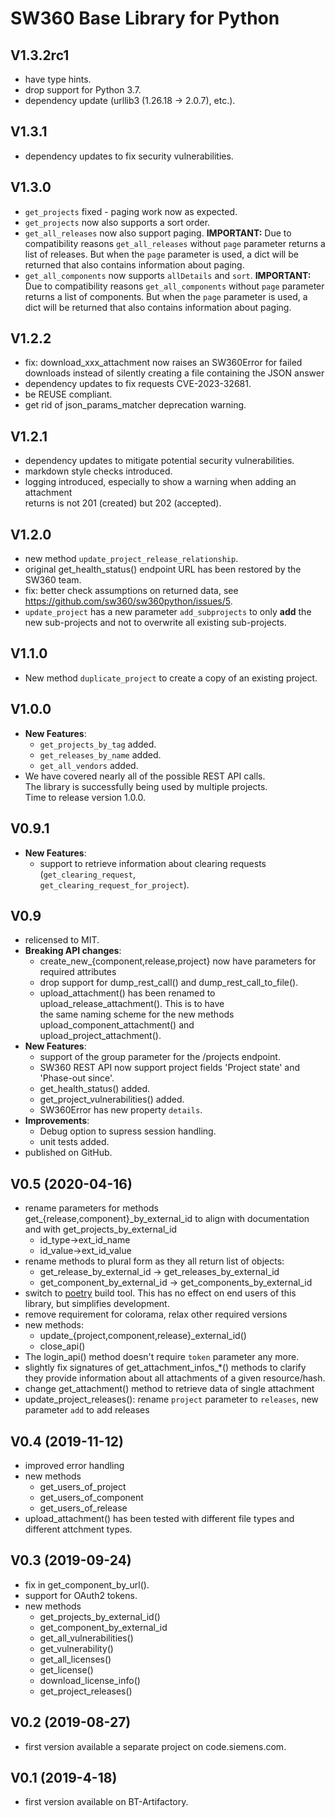 <!--
# SPDX-FileCopyrightText: (c) 2019-2023 Siemens
# SPDX-License-Identifier: MIT
-->

# SW360 Base Library for Python

## V1.3.2rc1

* have type hints.
* drop support for Python 3.7.
* dependency update (urllib3 (1.26.18 -> 2.0.7), etc.).

## V1.3.1

* dependency updates to fix security vulnerabilities.

## V1.3.0

* `get_projects` fixed - paging work now as expected.
* `get_projects` now also supports a sort order.
* `get_all_releases` now also support paging.
  **IMPORTANT:** Due to compatibility reasons `get_all_releases` without `page` parameter returns
  a list of releases. But when the `page` parameter is used, a dict will be returned that also contains
  information about paging.
* `get_all_components` now supports `allDetails` and `sort`.
  **IMPORTANT:** Due to compatibility reasons `get_all_components` without `page` parameter returns
  a list of components. But when the `page` parameter is used, a dict will be returned that also contains
  information about paging.  

## V1.2.2

* fix: download_xxx_attachment now raises an SW360Error for failed downloads
  instead of silently creating a file containing the JSON answer
* dependency updates to fix requests CVE-2023-32681.
* be REUSE compliant.
* get rid of json_params_matcher deprecation warning.

## V1.2.1

* dependency updates to mitigate potential security vulnerabilities.
* markdown style checks introduced.
* logging introduced, especially to show a warning when adding an attachment  
  returns is not 201 (created) but 202 (accepted).

## V1.2.0

* new method `update_project_release_relationship`.
* original get_health_status() endpoint URL has been restored by the SW360 team.
* fix: better check assumptions on returned data, see https://github.com/sw360/sw360python/issues/5.
* `update_project` has a new parameter `add_subprojects` to only **add** the new
  sub-projects and not to overwrite all existing sub-projects.

## V1.1.0

* New method `duplicate_project` to create a copy of an existing project.

## V1.0.0

* **New Features**:
  * `get_projects_by_tag` added.
  * `get_releases_by_name` added.
  * `get_all_vendors` added.
* We have covered nearly all of the possible REST API calls.  
  The library is successfully being used by multiple projects.  
  Time to release version 1.0.0.

## V0.9.1

* **New Features**:
  * support to retrieve information about clearing requests (`get_clearing_request`,  
  `get_clearing_request_for_project`).

## V0.9

* relicensed to MIT.
* **Breaking API changes**:
  * create_new_{component,release,project} now have parameters for required attributes
  * drop support for dump_rest_call() and dump_rest_call_to_file().
  * upload_attachment() has been renamed to upload_release_attachment(). This is to have  
    the same naming scheme for the new methods upload_component_attachment() and  
    upload_project_attachment().
* **New Features**:
  * support of the group parameter for the /projects endpoint.
  * SW360 REST API now support project fields 'Project state' and 'Phase-out since'.
  * get_health_status() added.
  * get_project_vulnerabilities() added.
  * SW360Error has new property `details`.
* **Improvements**:
  * Debug option to supress session handling.
  * unit tests added.
* published on GitHub.

## V0.5 (2020-04-16)

* rename parameters for methods get_{release,component}_by_external_id
  to align with documentation and with get_projects_by_external_id
  * id_type->ext_id_name
  * id_value->ext_id_value
* rename methods to plural form as they all return list of objects:
  * get_release_by_external_id -> get_releases_by_external_id
  * get_component_by_external_id -> get_components_by_external_id
* switch to [poetry](https://python-poetry.org/) build tool. This has no
  effect on end users of this library, but simplifies development.
* remove requirement for colorama, relax other required versions
* new methods:
  * update_{project,component,release}_external_id()
  * close_api()
* The login_api() method doesn't require `token` parameter any more.
* slightly fix signatures of get_attachment_infos_*() methods to clarify
  they provide information about all attachments of a given resource/hash.
* change get_attachment() method to retrieve data of single attachment
* update_project_releases(): rename `project` parameter to `releases`,
  new parameter `add` to add releases

## V0.4 (2019-11-12)

* improved error handling
* new methods
  * get_users_of_project
  * get_users_of_component
  * get_users_of_release
* upload_attachment() has been tested with different file types
  and different attchment types.

## V0.3 (2019-09-24)

* fix in get_component_by_url().
* support for OAuth2 tokens.
* new methods
  * get_projects_by_external_id()
  * get_component_by_external_id
  * get_all_vulnerabilities()
  * get_vulnerability()
  * get_all_licenses()
  * get_license()
  * download_license_info()
  * get_project_releases()

## V0.2 (2019-08-27)

* first version available a separate project on code.siemens.com.

## V0.1 (2019-4-18)

* first version available on BT-Artifactory.
